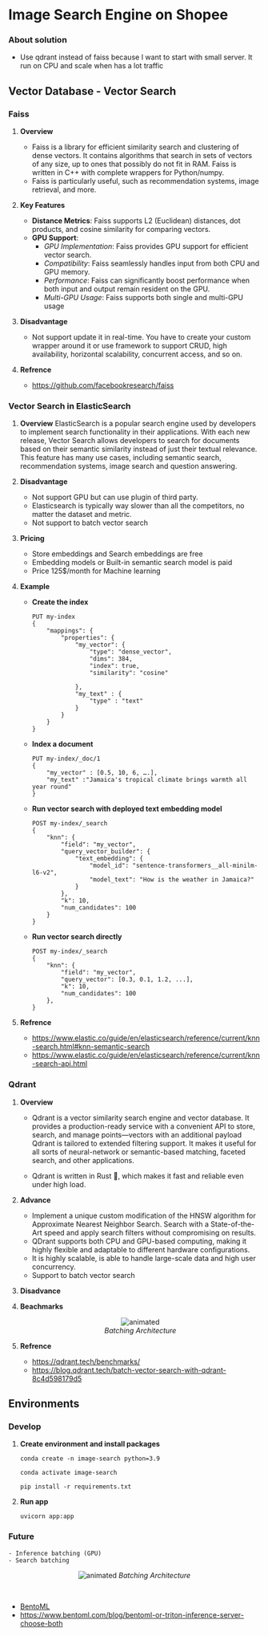# Image Search Engine on Shopee
### About solution
- Use qdrant instead of faiss because I want to start with small server. It run on CPU and scale when has a lot traffic

## Vector Database - Vector Search
### Faiss
1. **Overview**
    - Faiss is a library for efficient similarity search and clustering of dense vectors. It contains algorithms that search in sets of vectors of any size, up to ones that possibly do not fit in RAM. Faiss is written in C++ with complete wrappers for Python/numpy. 
    - Faiss is particularly useful, such as recommendation systems, image retrieval, and more.

2. **Key Features**
    - **Distance Metrics**: Faiss supports L2 (Euclidean) distances, dot products, and cosine similarity for comparing vectors.
    - **GPU Support**:
        + *GPU Implementation*: Faiss provides GPU support for efficient vector search.
        + *Compatibility*: Faiss seamlessly handles input from both CPU and GPU memory.
        + *Performance*: Faiss can significantly boost performance when both input and output remain resident on the GPU.
        + *Multi-GPU Usage*: Faiss supports both single and multi-GPU usage

3. **Disadvantage**
    - Not support update it in real-time. You have to create your custom wrapper around it or use framework to support CRUD, high availability, horizontal scalability, concurrent access, and so on.

4. **Refrence**
    - https://github.com/facebookresearch/faiss

### Vector Search in ElasticSearch
1. **Overview**
    ElasticSearch is a popular search engine used by developers to implement search functionality in their applications. With each new release, Vector Search allows developers to search for documents based on their semantic similarity instead of just their textual relevance. This feature has many use cases, including semantic search, recommendation systems, image search and question answering.

2. **Disadvantage**
    - Not support GPU but can use plugin of third party.
    - Elasticsearch is typically way slower than all the competitors, no matter the dataset and metric.
    - Not support to batch vector search

3. **Pricing** 
    - Store embeddings and Search embeddings are free
    - Embedding models or Built-in semantic search model is paid
    - Price 125$/month for Machine learning

4. **Example**
    - **Create the index**
        ```shell
        PUT my-index
        {
            "mappings": {
                "properties": {
                    "my_vector": {
                        "type": "dense_vector",
                        "dims": 384,
                        "index": true,
                        "similarity": "cosine"

                    },
                    "my_text" : {
                        "type" : "text"
                    }
                }
            }
        }
        ```
    - **Index a document**
        ```shell
        PUT my-index/_doc/1
        {
            "my_vector" : [0.5, 10, 6, ….],
            "my_text" :"Jamaica's tropical climate brings warmth all year round"
        }
        ```
    - **Run vector search with deployed text embedding model**
        ```shell
        POST my-index/_search
        {
            "knn": {
                "field": "my_vector",
                "query_vector_builder": {
                    "text_embedding": {
                        "model_id": "sentence-transformers__all-minilm-l6-v2",
                        "model_text": "How is the weather in Jamaica?"
                    }
                },
                "k": 10,
                "num_candidates": 100
            }
        }
        ```
    - **Run vector search directly**
        ```shell
        POST my-index/_search
        {
            "knn": {
                "field": "my_vector",
                "query_vector": [0.3, 0.1, 1.2, ...],
                "k": 10,
                "num_candidates": 100
            },
        }
        ```

5. **Refrence**
    - https://www.elastic.co/guide/en/elasticsearch/reference/current/knn-search.html#knn-semantic-search
    - https://www.elastic.co/guide/en/elasticsearch/reference/current/knn-search-api.html

### Qdrant
1. **Overview**
    - Qdrant is a vector similarity search engine and vector database. It provides a production-ready service with a convenient API to store, search, and manage points—vectors with an additional payload Qdrant is tailored to extended filtering support. It makes it useful for all sorts of neural-network or semantic-based matching, faceted search, and other applications.

    - Qdrant is written in Rust 🦀, which makes it fast and reliable even under high load.

2. **Advance**
    - Implement a unique custom modification of the HNSW algorithm for Approximate Nearest Neighbor Search. Search with a State-of-the-Art speed and apply search filters without compromising on results.
    - QDrant supports both CPU and GPU-based computing, making it highly flexible and adaptable to different hardware configurations.
    - It is highly scalable, is able to handle large-scale data and high user concurrency.
    - Support to batch vector search

3. **Disadvance**

4. **Beachmarks**
    <p align="center">
    <img src="./assets/benchmarks.jpg" alt="animated" />
    <br>
    <em>Batching Architecture</em>
    </p>

5. **Refrence**
    - https://qdrant.tech/benchmarks/
    - https://blog.qdrant.tech/batch-vector-search-with-qdrant-8c4d598179d5

## Environments
### Develop
1. **Create environment and install packages**
    ```shell
    conda create -n image-search python=3.9
    ```
    ```shell
    conda activate image-search
    ```
    ```shell
    pip install -r requirements.txt
    ```

2. **Run app**
    ```
    uvicorn app:app
    ```

### Future
    - Inference batching (GPU)
    - Search batching

<p align="center">
<img src="./assets/batching-architecture.png" alt="animated" />
<em>Batching Architecture</em>
</p>
<br>

- [BentoML](https://docs.bentoml.org/en/latest/guides/batching.html)
- https://www.bentoml.com/blog/bentoml-or-triton-inference-server-choose-both